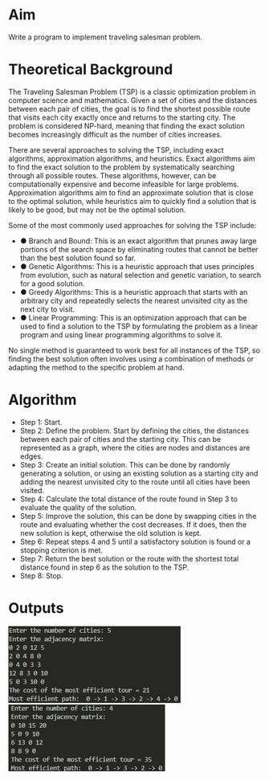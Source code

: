# Aim
Write a program to implement traveling salesman problem.

# Theoretical Background
The Traveling Salesman Problem (TSP) is a classic optimization problem in computer science and mathematics. Given a set of cities and the distances between each pair of cities, the goal is to find the shortest possible route that
visits each city exactly once and returns to the starting city. The problem is considered NP-hard, meaning that finding the exact solution becomes increasingly difficult as the number of cities increases.

There are several approaches to solving the TSP, including exact algorithms, approximation algorithms, and heuristics. Exact algorithms aim to find the exact solution to the problem by systematically searching through all
possible routes. These algorithms, however, can be computationally expensive and become infeasible for large problems. Approximation algorithms aim to find an approximate solution that is close to the optimal solution, while
heuristics aim to quickly find a solution that is likely to be good, but may not be the optimal solution.

Some of the most commonly used approaches for solving the TSP include:
- ● Branch and Bound: This is an exact algorithm that prunes away large portions of the search space by eliminating routes that cannot be better than the best solution found so far.
- ● Genetic Algorithms: This is a heuristic approach that uses principles from evolution, such as natural selection and genetic variation, to search for a good solution.
- ● Greedy Algorithms: This is a heuristic approach that starts with an arbitrary city and repeatedly selects the nearest unvisited city as the next city to visit.
- ● Linear Programming: This is an optimization approach that can be used to find a solution to the TSP by formulating the problem as a linear program and using linear programming algorithms to solve it.

No single method is guaranteed to work best for all instances of the TSP, so finding the best solution often involves using a combination of methods or adapting the method to the specific problem at hand.

# Algorithm
- Step 1: Start.
- Step 2: Define the problem. Start by defining the cities, the distances between each pair of cities and the starting city. This can be represented as a graph, where the cities are nodes and distances are edges.
- Step 3: Create an initial solution. This can be done by randomly generating a solution, or using an existing solution as a starting city and adding the nearest unvisited city to the route until all cities have been visited.
- Step 4: Calculate the total distance of the route found in Step 3 to evaluate the quality of the solution.
- Step 5: Improve the solution, this can be done by swapping cities in the route and evaluating whether the cost decreases. If it does, then the new solution is kept, otherwise the old solution is kept.
- Step 6: Repeat steps 4 and 5 until a satisfactory solution is found or a stopping criterion is met.
- Step 7: Return the best solution or the route with the shortest total distance found in step 6 as the solution to the TSP.
- Step 8: Stop.

# Outputs
![tsp output 1](https://github.com/noelmathen/College-Lab-Works/blob/main/S6%20AI%20(Artificial%20Intelligence)/Expt14%20-%20Travelling%20Salesman%20Problem/TSP%20Output%201.png)
![tsp output 2](https://github.com/noelmathen/College-Lab-Works/blob/main/S6%20AI%20(Artificial%20Intelligence)/Expt14%20-%20Travelling%20Salesman%20Problem/TSP%20Output%202.png)
